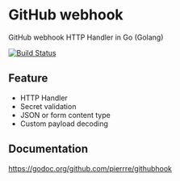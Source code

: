 # GitHub webhook
GitHub webhook HTTP Handler in Go (Golang)

[![Build Status](https://travis-ci.org/pierrre/githubhook.svg?branch=master)](https://travis-ci.org/pierrre/githubhook)

## Feature
- HTTP Handler
- Secret validation
- JSON or form content type
- Custom payload decoding

## Documentation
https://godoc.org/github.com/pierrre/githubhook